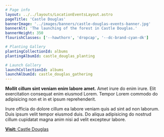```yaml
---
# Page info
layout: ../../layouts/LocationEventsLayout.astro
pageTitle: 'Castle Douglas'
bannerImage: '../images/banners/castle-douglas-events-banner.jpg'
bannerAlt: 'The launching of the forest in Castle Douglas.'
bannerHeight: 350
flourishClasses: ['--hawthorn', 'dropcap', '--dc-brand-cyan-dk']

# Planting Gallery
plantingCollectionId: albums
plantingAlbumId: castle_douglas_planting

# Launch Gallery
launchCollectionId: albums
launchAlbumId: castle_douglas_gathering
---
```


__Mollit cillum sint veniam enim labore amet.__ Amet irure do enim irure. Elit exercitation consequat enim eiusmod Lorem. Tempor Lorem commodo do adipisicing non et in et ipsum reprehenderit.

Irure officia do dolore cillum ea labore veniam quis ad sint ad non laborum. Duis ipsum velit tempor eiusmod duis. Do aliqua adipisicing do nostrud cillum cupidatat magna anim nisi ad velit excepteur labore.

<a class="link" href='../visit/castle-douglas'><b>Visit: </b>Castle Douglas</a>
